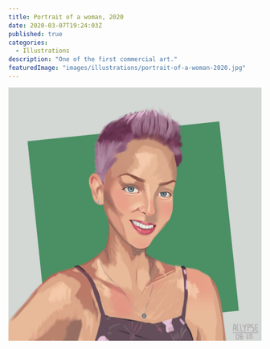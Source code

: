 ```yaml
---
title: Portrait of a woman, 2020
date: 2020-03-07T19:24:03Z
published: true
categories:
  - Illustrations
description: "One of the first commercial art."
featuredImage: "images/illustrations/portrait-of-a-woman-2020.jpg"
---
```


![alt text](images/illustrations/portrait-of-a-woman-2020.jpg "Portrait of a woman")
